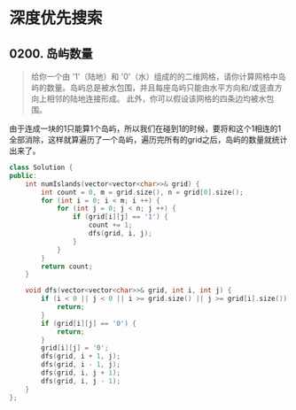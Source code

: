 # 深度优先搜索

## 0200. 岛屿数量
> 给你一个由 '1'（陆地）和 '0'（水）组成的的二维网格，请你计算网格中岛屿的数量。岛屿总是被水包围，并且每座岛屿只能由水平方向和/或竖直方向上相邻的陆地连接形成。
> 此外，你可以假设该网格的四条边均被水包围。

由于连成一块的1只能算1个岛屿，所以我们在碰到1的时候，要将和这个1相连的1全部消除，这样就算遍历了一个岛屿，遍历完所有的grid之后，岛屿的数量就统计出来了。

```c++
class Solution {
public:
    int numIslands(vector<vector<char>>& grid) {
        int count = 0, m = grid.size(), n = grid[0].size();
        for (int i = 0; i < m; i ++) {
            for (int j = 0; j < n; j ++) {
                if (grid[i][j] == '1') {
                    count += 1;
                    dfs(grid, i, j);
                }
            }
        }
        return count;
    }

    void dfs(vector<vector<char>>& grid, int i, int j) {
        if (i < 0 || j < 0 || i >= grid.size() || j >= grid[i].size()) {
            return;
        }
        if (grid[i][j] == '0') {
            return;
        }
        grid[i][j] = '0';
        dfs(grid, i + 1, j);
        dfs(grid, i - 1, j);
        dfs(grid, i, j + 1);
        dfs(grid, i, j - 1);
    }
};
```